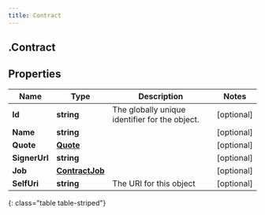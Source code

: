 ```yaml
---
title: Contract
---
```

## .Contract

## Properties

|Name | Type | Description | Notes|
|------------ | ------------- | ------------- | -------------|
| **Id** | **string** | The globally unique identifier for the object. | [optional] |
| **Name** | **string** |  | [optional] |
| **Quote** | [**Quote**](Quote.html) |  | [optional] |
| **SignerUrl** | **string** |  | [optional] |
| **Job** | [**ContractJob**](ContractJob.html) |  | [optional] |
| **SelfUri** | **string** | The URI for this object | [optional] |
{: class="table table-striped"}


